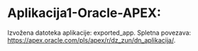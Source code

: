 # Aplikacija1-Oracle-APEX: 
Izvožena datoteka aplikacije: exported_app.
Spletna povezava: https://apex.oracle.com/pls/apex/r/dz_zun/dn_aplikacija/.
